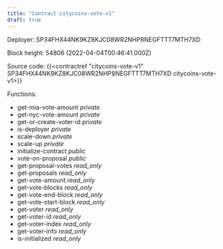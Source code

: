 ```yaml
---
title: "Contract citycoins-vote-v1"
draft: true
---
```

Deployer: SP34FHX44NK9KZ8KJC08WR2NHP8NEGFTTT7MTH7XD


 



Block height: 54806 (2022-04-04T00:46:41.000Z)

Source code: {{<contractref "citycoins-vote-v1" SP34FHX44NK9KZ8KJC08WR2NHP8NEGFTTT7MTH7XD citycoins-vote-v1>}}

Functions:

* get-mia-vote-amount _private_
* get-nyc-vote-amount _private_
* get-or-create-voter-id _private_
* is-deployer _private_
* scale-down _private_
* scale-up _private_
* initialize-contract _public_
* vote-on-proposal _public_
* get-proposal-votes _read_only_
* get-proposals _read_only_
* get-vote-amount _read_only_
* get-vote-blocks _read_only_
* get-vote-end-block _read_only_
* get-vote-start-block _read_only_
* get-voter _read_only_
* get-voter-id _read_only_
* get-voter-index _read_only_
* get-voter-info _read_only_
* is-initialized _read_only_
